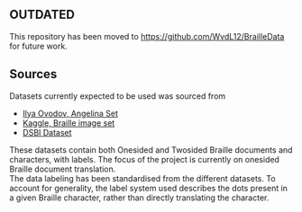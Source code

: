 ## OUTDATED
This repository has been moved to https://github.com/WvdL12/BrailleData for future work.

## Sources
Datasets currently expected to be used was sourced from  
* [Ilya Ovodov, Angelina Set](https://github.com/IlyaOvodov/AngelinaDataset)  
* [Kaggle, Braille image set](https://www.kaggle.com/datasets/shanks0465/braille-character-dataset)  
* [DSBI Dataset](https://github.com/yeluo1994/DSBI)  

These datasets contain both Onesided and Twosided Braille documents and characters, with labels. The focus of the project is currently on onesided Braille document translation.  
The data labeling has been standardised from the different datasets. To account for generality, the label system used describes the dots present in a given Braille character, rather than directly translating the character.  
